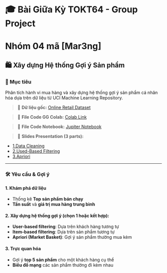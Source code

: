 # 🎓 Bài Giữa Kỳ TOKT64 - Group Project
# Nhóm 04 mã [Mar3ng]

## 🛍️ Xây dựng Hệ thống Gợi ý Sản phẩm

### 📌 Mục tiêu
Phân tích hành vi mua hàng và xây dựng hệ thống gợi ý sản phẩm cá nhân hóa dựa trên dữ liệu từ UCI Machine Learning Repository.

> 🔗 **Dữ liệu gốc:** [Online Retail Dataset](http://archive.ics.uci.edu/dataset/352/online+retail)

> 🔗 **File Code GG Colab:** [Colab Link](https://colab.research.google.com/drive/1wJinLbM0UDW3PuqdStrVcpbV61sJ6z4s)

> 🔗 **File Code Notebook:** [Jupiter Notebook](https://github.com/ngthuylinh3003/Group-Project/blob/4685c10fbfa493a3dd1b23a320650c13c8f1aee8/%5BMar3ng%5D_UDMar_Midterm.ipynb)

> 🔗 **Slides Presentation (3 parts):**
+ [1.Data Cleaning](https://github.com/ngthuylinh3003/Group-Project/blob/55484487fc98cb3bb4b904f5c91a5271940f6c38/%5BPresentation%5D%20Data%20Cleaning.pdf)
+ [2.Used-Based Filtering](https://github.com/ngthuylinh3003/Group-Project/blob/55484487fc98cb3bb4b904f5c91a5271940f6c38/%5BPresentation%5D%20Used_Item_Based%20Filtering.pdf)
+ [3.Apriori](https://github.com/ngthuylinh3003/Group-Project/blob/55484487fc98cb3bb4b904f5c91a5271940f6c38/%5BPresentation%5D%20Apriori_Market_Basket.pdf)
---

### 🛠 Yêu cầu & Gợi ý

#### 1. Khám phá dữ liệu
- Thống kê **Top sản phẩm bán chạy**
- **Tần suất** và **giá trị mua hàng trung bình**

#### 2. Xây dựng hệ thống gợi ý (chọn 1 hoặc kết hợp):
- **User-based filtering**: Dựa trên khách hàng tương tự
- **Item-based filtering**: Dựa trên sản phẩm tương tự
- **Apriori (Market Basket)**: Gợi ý sản phẩm thường mua kèm

#### 3. Trực quan hóa
- Gợi ý **top 5 sản phẩm** cho một khách hàng cụ thể
- **Biểu đồ mạng** các sản phẩm thường đi kèm nhau

